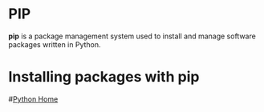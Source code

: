 # PIP
**pip** is a package management system used to install and manage software packages written in Python.
# Installing packages with pip
#[Python Home](index.html)
